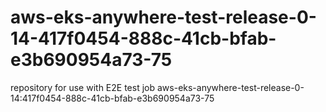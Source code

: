 # aws-eks-anywhere-test-release-0-14-417f0454-888c-41cb-bfab-e3b690954a73-75
repository for use with E2E test job aws-eks-anywhere-test-release-0-14:417f0454-888c-41cb-bfab-e3b690954a73-75

